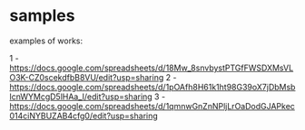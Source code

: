 # samples
examples of works:

1 - https://docs.google.com/spreadsheets/d/18Mw_8snvbystPTGfFWSDXMsVLO3K-CZ0scekdfbB8VU/edit?usp=sharing
2 - https://docs.google.com/spreadsheets/d/1pOAfh8H61k1ht98G39oX7jDbMsblcnWYMcgD5lHAa_I/edit?usp=sharing
3 - https://docs.google.com/spreadsheets/d/1qmnwGnZnNPljLrOaDodGJAPkec014ciNYBUZAB4cfg0/edit?usp=sharing
